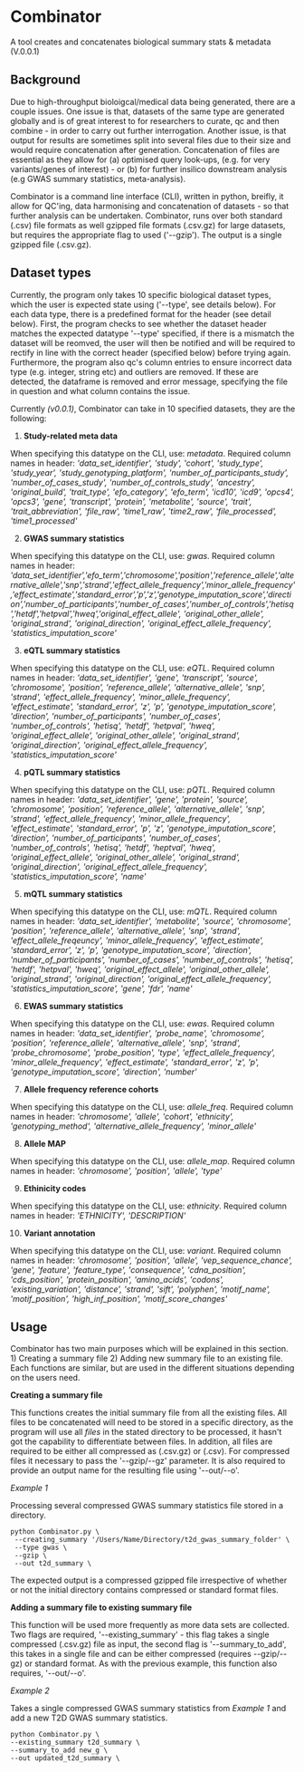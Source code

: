 # Combinator

A tool creates and concatenates biological summary stats & metadata (V.0.0.1)

## Background

Due to high-throughput bioloigcal/medical data being generated, there are a couple issues. One issue is that, datasets of the same type are generated globally and is of great interest to for researchers to curate, qc and then combine - in order to carry out further  interrogation. Another issue, is that output for results are sometimes split into several files due to their size and would require concatenation after generation. Concatenation of files are essential as they allow for (a) optimised query look-ups, (e.g. for very variants/genes of interest) - or (b) for further insilico downstream analysis (e.g GWAS summary statistics, meta-analysis). 

Combinator is a command line interface (CLI), written in python, breifly, it allow for QC'ing, data harmonising and concatenation of datasets - so that further analysis can be undertaken. Combinator, runs over both standard (.csv) file formats as well gzipped file formats (.csv.gz) for large datasets, but requires the appropriate flag to used ('--gzip'). The output is a single gzipped file (.csv.gz).

## Dataset types

Currently, the program only takes 10 specific biological dataset types, which the user is expected state using ('--type', see details below). For each data type, there is a predefined format for the header (see detail below). First, the program checks to see  whether the dataset header matches the expected datatype '--type' specified, if there is a mismatch the dataset will be reomved, the user will then be notified and will be required to rectify in line with the correct header (specified below) before trying again. Furthermore, the program also qc's column entries to ensure incorrect data type (e.g. integer, string etc) and outliers are removed. If these are detected, the dataframe is removed and error message, specifying the file in question and what column contains the issue.

Currently *(v0.0.1)*, Combinator can take in 10 specified datasets, they are the following:

1. **Study-related meta data**

When specifying this datatype on the CLI, use: *metadata*. Required column names in header: *'data_set_identifier', 'study', 'cohort', 'study_type', 'study_year', 'study_genotyping_platform', 'number_of_participants_study', 'number_of_cases_study', 'number_of_controls_study', 'ancestry', 'original_build', 'trait_type', 'efo_category', 'efo_term', 'icd10', 'icd9', 'opcs4', 'opcs3', 'gene', 'transcript', 'protein', 'metabolite', 'source', 'trait', 'trait_abbreviation', 'file_raw', 'time1_raw', 'time2_raw', 'file_processed', 'time1_processed'*

2. **GWAS summary statistics**

When specifying this datatype on the CLI, use: *gwas*. Required column names in header: *'data_set_identifier','efo_term','chromosome','position','reference_allele','alternative_allele','snp','strand','effect_allele_frequency','minor_allele_frequency','effect_estimate','standard_error','p','z','genotype_imputation_score','direction','number_of_participants','number_of_cases','number_of_controls','hetisq','hetdf','hetpval','hweq','original_effect_allele', 'original_other_allele', 'original_strand', 'original_direction', 'original_effect_allele_frequency', 'statistics_imputation_score'*

3. **eQTL summary statistics**

When specifying this datatype on the CLI, use:  *eQTL*. Required column names in header: *'data_set_identifier', 'gene', 'transcript', 'source', 'chromosome', 'position', 'reference_allele', 'alternative_allele', 'snp', 'strand', 'effect_allele_frequency', 'minor_allele_frequency', 'effect_estimate', 'standard_error', 'z', 'p', 'genotype_imputation_score', 'direction', 'number_of_participants', 'number_of_cases', 'number_of_controls', 'hetisq', 'hetdf', 'hetpval', 'hweq', 'original_effect_allele', 'original_other_allele', 'original_strand', 'original_direction', 'original_effect_allele_frequency', 'statistics_imputation_score'*

4. **pQTL summary statistics**

When specifying this datatype on the CLI, use: *pQTL*. Required column names in header: *'data_set_identifier', 'gene', 'protein', 'source', 'chromosome', 'position', 'reference_allele', 'alternative_allele', 'snp', 'strand', 'effect_allele_frequency', 'minor_allele_frequency', 'effect_estimate', 'standard_error', 'p', 'z', 'genotype_imputation_score', 'direction', 'number_of_participants', 'number_of_cases', 'number_of_controls', 'hetisq', 'hetdf', 'heptval', 'hweq', 'original_effect_allele', 'original_other_allele', 'original_strand', 'original_direction', 'original_effect_allele_frequency', 'statistics_imputation_score', 'name'*

5. **mQTL summary statistics**

When specifying this datatype on the CLI, use: *mQTL*. Required column names in header: *'data_set_identifier', 'metabolite', 'source', 'chromosome', 'position', 'reference_allele', 'alternative_allele', 'snp', 'strand', 'effect_allele_freqeuncy', 'minor_allele_frequency', 'effect_estimate', 'standard_error', 'z', 'p', 'genotype_imputation_score', 'direction', 'number_of_participants', 'number_of_cases', 'number_of_controls', 'hetisq', 'hetdf', 'hetpval', 'hweq', 'original_effect_allele', 'original_other_allele', 'original_strand', 'original_direction', 'original_effect_allele_frequency', 'statistics_imputation_score', 'gene', 'fdr', 'name'*

6. **EWAS summary statistics**

When specifying this datatype on the CLI, use: *ewas*. Required column names in header: *'data_set_identifier', 'probe_name', 'chromosome', 'position', 'reference_allele', 'alternative_allele', 'snp', 'strand', 'probe_chromosome', 'probe_position', 'type', 'effect_allele_frequency', 'minor_allele_frequency', 'effect_estimate', 'standard_error', 'z', 'p', 'genotype_imputation_score', 'direction', 'number'*

7. **Allele frequency reference cohorts**

When specifying this datatype on the CLI, use: *allele_freq*. Required column names in header: *'chromosome', 'allele', 'cohort', 'ethnicity', 'genotyping_method', 'alternative_allele_frequency', 'minor_allele'*

8. **Allele MAP**

When specifying this datatype on the CLI, use: *allele_map*. Required column names in header: *'chromosome', 'position', 'allele', 'type'*

9. **Ethinicity codes**

When specifying this datatype on the CLI, use: *ethnicity*. Required column names in header: *'ETHNICITY', 'DESCRIPTION'*

10. **Variant annotation**

When specifying this datatype on the CLI, use: *variant*. Required column names in header: *'chromosome', 'position', 'allele', 'vep_sequence_chance', 'gene', 'feature', 'feature_type', 'consequence', 'cdna_position', 'cds_position', 'protein_position', 'amino_acids', 'codons', 'existing_variation', 'distance', 'strand', 'sift', 'polyphen', 'motif_name', 'motif_position', 'high_inf_position', 'motif_score_changes'*


## Usage

Combinator has two main purposes which will be explained in this section. 1) Creating a summary file 2) Adding new summary file to an existing file. Each functions are similar, but are used in the different situations depending on the users need. 


**Creating a summary file**

This functions creates the initial summary file from all the existing files. All files to be concatenated will need to be stored in a specific directory, as the program will use all *files* in the stated directory to be processed, it hasn't got the capability to differentiate between files. In addition, all files are required to be either all compressed as (.csv.gz) or (.csv). For compressed files it necessary to pass the '--gzip/--gz' parameter. It is also required to provide an output name for the resulting file using '--out/--o'. 

*Example 1*

Processing several compressed GWAS summary statistics file stored in a directory.

```
python Combinator.py \
 --creating_summary '/Users/Name/Directory/t2d_gwas_summary_folder' \
 --type gwas \
 --gzip \
 --out t2d_summary \
 ```

 The expected output is a compressed gzipped file irrespective of whether or not the initial directory contains compressed or standard format files.

 **Adding a summary file to existing summary file**

 This function will be used more frequently as more data sets are collected. Two flags are required,  '--existing_summary' - this flag takes a single compressed (.csv.gz) file as input, the second flag is '--summary_to_add', this takes in a single file and can be either compressed (requires --gzip/--gz) or standard format. As with the previous example, this function also requires, '--out/--o'.

 *Example 2*

 Takes a single compressed GWAS summary statistics from *Example 1* and add a new T2D GWAS summary statistics.

 ```
 python Combinator.py \
 --existing_summary t2d_summary \
 --summary_to_add new_g \
 --out updated_t2d_summary \
 ```


